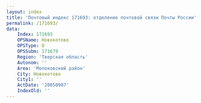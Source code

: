 ```yaml
---
layout: index
title: 'Почтовый индекс 171693: отделение почтовой связи Почты России'
permalink: /171693/
data:
    Index: 171693
    OPSName: Новокотово
    OPSType: О
    OPSSubm: 171679
    Region: 'Тверская область'
    Autonom: ''
    Area: 'Молоковский район'
    City: Новокотово
    City1: ''
    ActDate: '20050907'
    IndexOld: ''
---
```

